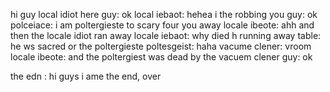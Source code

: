 hi guy local idiot here 
guy: ok
local iebaot: hehea i the robbing you
guy: ok
polceiace: i am poltergieste to scary four you away
locale ibeote: ahh and then the locale idiot ran away
locale iebaot: why died h running away
table: he ws sacred or the poltergieste
poltesgeist: haha
vacume clener: vroom
locale ibeote: and the poltergiest was dead by the vacuem clener
guy: ok

the edn : hi guys i ame the end, over